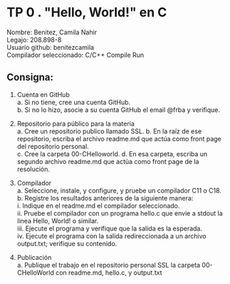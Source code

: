 # TP 0 . "Hello, World!" en C  
Nombre: Benitez, Camila Nahir  
Legajo: 208.898-8  
Usuario github: benitezcamila  
Compilador seleccionado: C/C++ Compile Run
## Consigna: 
1. Cuenta en GitHub  
  a. Si no tiene, cree una cuenta GitHub.  
  b. Si no lo hizo, asocie a su cuenta GitHub el email @frba y verifique. 

2. Repositorio para público para la materia  
  a. Cree un repositorio publico llamado SSL.
  b. En la raíz de ese repositorio, escriba el archivo readme.md que actúa como  front page del repositorio personal.  
  c. Cree la carpeta 00-CHelloworld.
  d. En esa carpeta, escriba un segundo archivo readme.md que actúa como front page de la resolución.  
  
3. Compilador  
  a. Seleccione, instale, y configure, y pruebe un compilador C11 o C18.  
  b. Registre los resultados anteriores de la siguiente manera:  
    i. Indique en el readme.md el compilador seleccionado.  
    ii. Pruebe el compilador con un programa hello.c que envie a stdout la linea Hello, World! o similar.  
    iii. Ejecute el programa y verifique que la salida es la esperada.  
    iv. Ejecute el programa con la salida redireccionada a un archivo output.txt; verifique su contenido.  

4. Publicación  
  a. Publique el trabajo en el repositorio personal SSL la carpeta 00- CHelloWorld con readme.md, hello.c, y output.txt  
